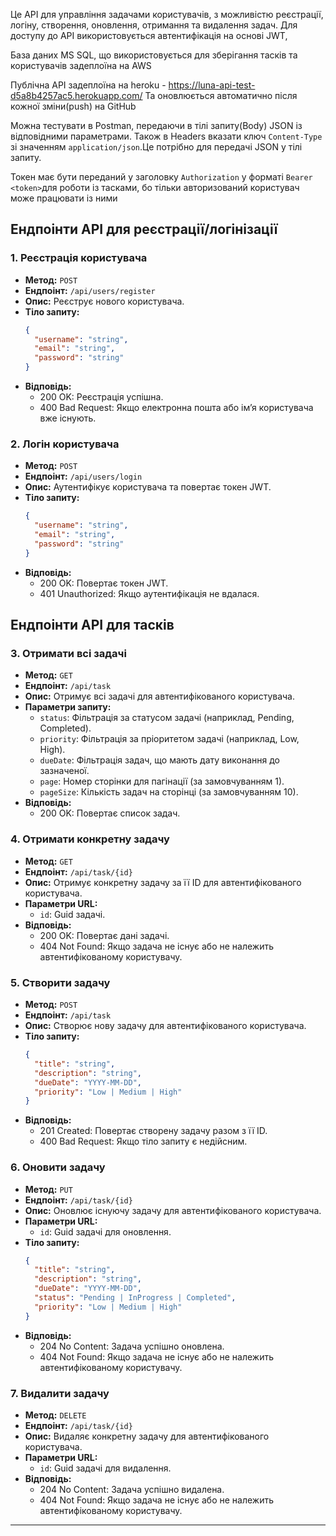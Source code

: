
Це API для управління задачами користувачів, з можливістю реєстрації, 
логіну, створення, оновлення, отримання та видалення задач. 
Для доступу до API використовується автентифікація на основі JWT, 

База даних MS SQL, що використовується для зберігання тасків та користувачів задеплоїна на AWS

Публічна API задеплоїна на heroku - https://luna-api-test-d5a8b4257ac5.herokuapp.com/
Та оновлюється автоматично після кожної зміни(push) на GitHub

Можна тестувати в Postman, передаючи в тілі запиту(Body) JSON із відповідними параметрами.
Також в Headers вказати ключ `Content-Type` зі значенням `application/json`.Це потрібно для передачі JSON у тілі запиту.

Токен має бути переданий у заголовку `Authorization` у форматі `Bearer <token>`для роботи із тасками, 
бо тільки авторизований користувач може працювати із ними


## Ендпоінти API для реєстрації/логінізації

### 1. Реєстрація користувача
- **Метод:** `POST`
- **Ендпоінт:** `/api/users/register`
- **Опис:** Реєструє нового користувача.
- **Тіло запиту:**
    ```json
    {
      "username": "string",
      "email": "string",
      "password": "string"
    }
    ```
- **Відповідь:**
  - 200 OK: Реєстрація успішна.
  - 400 Bad Request: Якщо електронна пошта або ім’я користувача вже існують.

### 2. Логін користувача
- **Метод:** `POST`
- **Ендпоінт:** `/api/users/login`
- **Опис:** Аутентифікує користувача та повертає токен JWT.
- **Тіло запиту:**
    ```json
    {
      "username": "string",
      "email": "string",
      "password": "string"
    }
    ```
- **Відповідь:**
  - 200 OK: Повертає токен JWT.
  - 401 Unauthorized: Якщо аутентифікація не вдалася.

## Ендпоінти API для тасків

### 3. Отримати всі задачі
- **Метод:** `GET`
- **Ендпоінт:** `/api/task`
- **Опис:** Отримує всі задачі для автентифікованого користувача.
- **Параметри запиту:**
    - `status`: Фільтрація за статусом задачі (наприклад, Pending, Completed).
    - `priority`: Фільтрація за пріоритетом задачі (наприклад, Low, High).
    - `dueDate`: Фільтрація задач, що мають дату виконання до зазначеної.
    - `page`: Номер сторінки для пагінації (за замовчуванням 1).
    - `pageSize`: Кількість задач на сторінці (за замовчуванням 10).
- **Відповідь:**
  - 200 OK: Повертає список задач.

### 4. Отримати конкретну задачу
- **Метод:** `GET`
- **Ендпоінт:** `/api/task/{id}`
- **Опис:** Отримує конкретну задачу за її ID для автентифікованого користувача.
- **Параметри URL:**
    - `id`: Guid задачі.
- **Відповідь:**
  - 200 OK: Повертає дані задачі.
  - 404 Not Found: Якщо задача не існує або не належить автентифікованому користувачу.

### 5. Створити задачу
- **Метод:** `POST`
- **Ендпоінт:** `/api/task`
- **Опис:** Створює нову задачу для автентифікованого користувача.
- **Тіло запиту:**
    ```json
    {
      "title": "string",
      "description": "string",
      "dueDate": "YYYY-MM-DD",
      "priority": "Low | Medium | High"
    }
    ```
- **Відповідь:**
  - 201 Created: Повертає створену задачу разом з її ID.
  - 400 Bad Request: Якщо тіло запиту є недійсним.

### 6. Оновити задачу
- **Метод:** `PUT`
- **Ендпоінт:** `/api/task/{id}`
- **Опис:** Оновлює існуючу задачу для автентифікованого користувача.
- **Параметри URL:**
    - `id`: Guid задачі для оновлення.
- **Тіло запиту:**
    ```json
    {
      "title": "string",
      "description": "string",
      "dueDate": "YYYY-MM-DD",
      "status": "Pending | InProgress | Completed",
      "priority": "Low | Medium | High"
    }
    ```
- **Відповідь:**
  - 204 No Content: Задача успішно оновлена.
  - 404 Not Found: Якщо задача не існує або не належить автентифікованому користувачу.

### 7. Видалити задачу
- **Метод:** `DELETE`
- **Ендпоінт:** `/api/task/{id}`
- **Опис:** Видаляє конкретну задачу для автентифікованого користувача.
- **Параметри URL:**
    - `id`: Guid задачі для видалення.
- **Відповідь:**
  - 204 No Content: Задача успішно видалена.
  - 404 Not Found: Якщо задача не існує або не належить автентифікованому користувачу.

---

